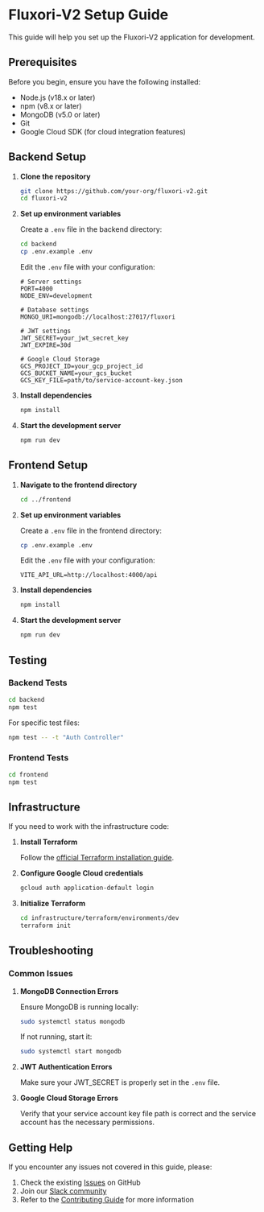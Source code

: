 # Fluxori-V2 Setup Guide

This guide will help you set up the Fluxori-V2 application for development.

## Prerequisites

Before you begin, ensure you have the following installed:

- Node.js (v18.x or later)
- npm (v8.x or later)
- MongoDB (v5.0 or later)
- Git
- Google Cloud SDK (for cloud integration features)

## Backend Setup

1. **Clone the repository**

   ```bash
   git clone https://github.com/your-org/fluxori-v2.git
   cd fluxori-v2
   ```

2. **Set up environment variables**

   Create a `.env` file in the backend directory:

   ```bash
   cd backend
   cp .env.example .env
   ```

   Edit the `.env` file with your configuration:

   ```
   # Server settings
   PORT=4000
   NODE_ENV=development
   
   # Database settings
   MONGO_URI=mongodb://localhost:27017/fluxori
   
   # JWT settings
   JWT_SECRET=your_jwt_secret_key
   JWT_EXPIRE=30d
   
   # Google Cloud Storage
   GCS_PROJECT_ID=your_gcp_project_id
   GCS_BUCKET_NAME=your_gcs_bucket
   GCS_KEY_FILE=path/to/service-account-key.json
   ```

3. **Install dependencies**

   ```bash
   npm install
   ```

4. **Start the development server**

   ```bash
   npm run dev
   ```

## Frontend Setup

1. **Navigate to the frontend directory**

   ```bash
   cd ../frontend
   ```

2. **Set up environment variables**

   Create a `.env` file in the frontend directory:

   ```bash
   cp .env.example .env
   ```

   Edit the `.env` file with your configuration:

   ```
   VITE_API_URL=http://localhost:4000/api
   ```

3. **Install dependencies**

   ```bash
   npm install
   ```

4. **Start the development server**

   ```bash
   npm run dev
   ```

## Testing

### Backend Tests

```bash
cd backend
npm test
```

For specific test files:

```bash
npm test -- -t "Auth Controller"
```

### Frontend Tests

```bash
cd frontend
npm test
```

## Infrastructure

If you need to work with the infrastructure code:

1. **Install Terraform**

   Follow the [official Terraform installation guide](https://learn.hashicorp.com/tutorials/terraform/install-cli).

2. **Configure Google Cloud credentials**

   ```bash
   gcloud auth application-default login
   ```

3. **Initialize Terraform**

   ```bash
   cd infrastructure/terraform/environments/dev
   terraform init
   ```

## Troubleshooting

### Common Issues

1. **MongoDB Connection Errors**

   Ensure MongoDB is running locally:

   ```bash
   sudo systemctl status mongodb
   ```

   If not running, start it:

   ```bash
   sudo systemctl start mongodb
   ```

2. **JWT Authentication Errors**

   Make sure your JWT_SECRET is properly set in the `.env` file.

3. **Google Cloud Storage Errors**

   Verify that your service account key file path is correct and the service account has the necessary permissions.

## Getting Help

If you encounter any issues not covered in this guide, please:

1. Check the existing [Issues](https://github.com/your-org/fluxori-v2/issues) on GitHub
2. Join our [Slack community](https://your-slack-invite-link)
3. Refer to the [Contributing Guide](CONTRIBUTING.md) for more information
